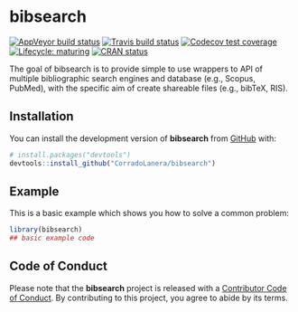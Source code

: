 
<!-- README.md is generated from README.Rmd. Please edit that file -->

# bibsearch

<!-- badges: start -->

[![AppVeyor build
status](https://ci.appveyor.com/api/projects/status/github/CorradoLanera/bibsearch?branch=master&svg=true)](https://ci.appveyor.com/project/CorradoLanera/bibsearch)
[![Travis build
status](https://travis-ci.org/CorradoLanera/bibsearch.svg?branch=master)](https://travis-ci.org/CorradoLanera/bibsearch)
[![Codecov test
coverage](https://codecov.io/gh/CorradoLanera/bibsearch/branch/master/graph/badge.svg)](https://codecov.io/gh/CorradoLanera/bibsearch?branch=master)
[![Lifecycle:
maturing](https://img.shields.io/badge/lifecycle-maturing-blue.svg)](https://www.tidyverse.org/lifecycle/#maturing)
[![CRAN
status](https://www.r-pkg.org/badges/version/bibsearch)](https://CRAN.R-project.org/package=bibsearch)
<!-- badges: end -->

The goal of bibsearch is to provide simple to use wrappers to API of
multiple bibliographic search engines and database (e.g., Scopus,
PubMed), with the specific aim of create shareable files (e.g., bibTeX,
RIS).

## Installation

You can install the development version of **bibsearch** from
[GitHub](https://github.com) with:

``` r
# install.packages("devtools")
devtools::install_github("CorradoLanera/bibsearch")
```

## Example

This is a basic example which shows you how to solve a common problem:

``` r
library(bibsearch)
## basic example code
```

## Code of Conduct

Please note that the **bibsearch** project is released with a
[Contributor Code of Conduct](.github/CODE_OF_CONDUCT.md). By
contributing to this project, you agree to abide by its terms.
